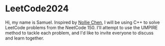 # LeetCode2024
Hi, my name is Samuel. Inspired by [Nollie Chen](https://github.com/nolliechyTW), I will be using C++ to solve LeetCode problems from the NeetCode 150. I'll attempt to use the UMPIRE method to tackle each problem, and I'd like to invite everyone to discuss and learn together.
